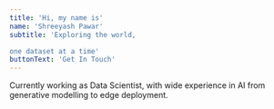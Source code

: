 ```yaml
---
title: 'Hi, my name is'
name: 'Shreeyash Pawar'
subtitle: 'Exploring the world, 

one dataset at a time'
buttonText: 'Get In Touch'
---
```


Currently working as Data Scientist, with wide experience in AI from generative modelling to edge deployment.
